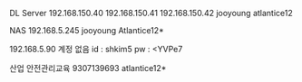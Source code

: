 DL Server
192.168.150.40
192.168.150.41
192.168.150.42
jooyoung 
atlantice12

NAS
192.168.5.245
jooyoung
Atlantice12*

192.168.5.90
계정 없음
id : shkim5 pw : <YVPe7

산업 안전관리교육
	9307139693
	atlantice12*